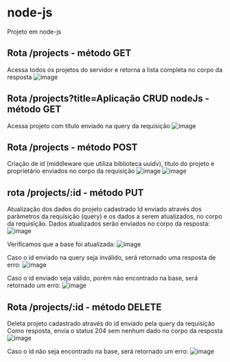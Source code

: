 # node-js
Projeto em node-js

## Rota /projects - método GET
Acessa todos os projetos do servidor e retorna a lista completa no corpo da resposta
![image](https://user-images.githubusercontent.com/98959848/173846805-0ec642d1-4e03-4444-a8b8-2aa9d576be76.png)

## Rota /projects?title=Aplicação CRUD nodeJs - método GET
Acessa projeto com título enviado na query da requisição
![image](https://user-images.githubusercontent.com/98959848/173848164-94cbb5b0-830c-44c2-b41b-b39117828d3a.png)

## Rota /projects - método POST
Criação de id (middleware que utiliza biblioteca uuidv), título do projeto e proprietário enviados no corpo da requisição
![image](https://user-images.githubusercontent.com/98959848/173847318-1e96f085-5fc8-49ce-9038-d6d6eeddc3b1.png)
![image](https://user-images.githubusercontent.com/98959848/173847452-c4ec7a45-d1c7-4c75-bffe-00e165464cf7.png)

## rota /projects/:id - método PUT
Atualização dos dados do projeto cadastrado 
Id enviado através dos parâmetros da requisição (query) e os dados a serem atualizados, no corpo da requisição.
Dados atualizados serão enviados no corpo da resposta: 
![image](https://user-images.githubusercontent.com/98959848/173849120-df228a9f-25fe-4c82-8805-00443970d677.png)

Verificamos que a base foi atualizada:
![image](https://user-images.githubusercontent.com/98959848/173849266-5ed03f9d-1aa1-470e-a058-9fed48a881f6.png)

Caso o id enviado na query seja inválido, será retornado uma resposta de erro:
![image](https://user-images.githubusercontent.com/98959848/173849581-7503ee1f-b282-4285-bae4-5b5af8db473c.png)

Caso o id enviado seja válido, porém não encontrado na base, será retornado um erro:
![image](https://user-images.githubusercontent.com/98959848/173850256-9ab114dc-5d57-41d1-b6f4-f69a223359d3.png)

## Rota /projects/:id - método DELETE
Deleta projeto cadastrado através do id enviado pela query da requisição
Como resposta, envia o status 204 sem nenhum dado no corpo da resposta
![image](https://user-images.githubusercontent.com/98959848/173851345-40cf72a2-bef8-485d-ad2c-52cba7bbe389.png)

Caso o id não seja encontrado na base, será retornado um erro:
![image](https://user-images.githubusercontent.com/98959848/173851661-b7a19f6b-1210-40aa-80e4-ded9ca101699.png)








